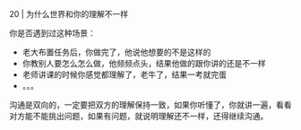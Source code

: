 20 | 为什么世界和你的理解不一样

你是否遇到过这种场景：
- 老大布置任务后，你做完了，他说他想要的不是这样的
- 你教别人要怎么怎么做，他频频点头，结果他做的跟你讲的还是不一样
- 老师讲课的时候你感觉都理解了，老牛了，结果一考就完蛋
- 。。。

沟通是双向的，一定要把双方的理解保持一致，如果你听懂了，你就讲一遍，看看对方能不能挑出问题，如果有问题，就说明理解还不一样，还得继续沟通。
